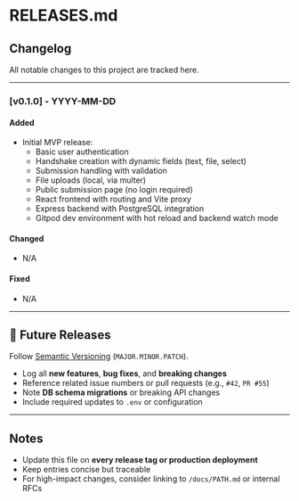 # RELEASES.md

## Changelog

All notable changes to this project are tracked here.

---

### [v0.1.0] - YYYY-MM-DD

#### Added

- Initial MVP release:
  - Basic user authentication
  - Handshake creation with dynamic fields (text, file, select)
  - Submission handling with validation
  - File uploads (local, via multer)
  - Public submission page (no login required)
  - React frontend with routing and Vite proxy
  - Express backend with PostgreSQL integration
  - Gitpod dev environment with hot reload and backend watch mode

#### Changed

- N/A

#### Fixed

- N/A

---

## 🧭 Future Releases

Follow [Semantic Versioning](https://semver.org/) (`MAJOR.MINOR.PATCH`).

- Log all **new features**, **bug fixes**, and **breaking changes**
- Reference related issue numbers or pull requests (e.g., `#42`, `PR #55`)
- Note **DB schema migrations** or breaking API changes
- Include required updates to `.env` or configuration

---

## Notes

- Update this file on **every release tag or production deployment**  
- Keep entries concise but traceable  
- For high-impact changes, consider linking to `/docs/PATH.md` or internal RFCs


